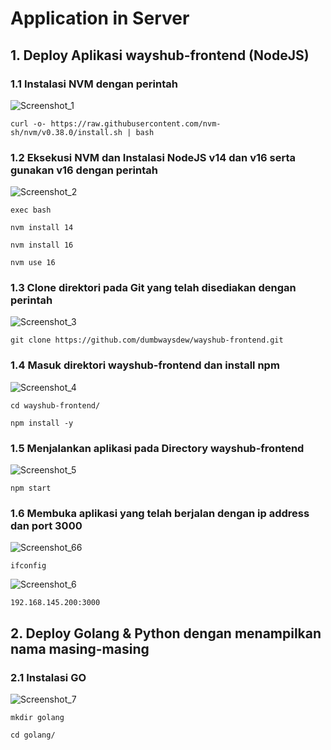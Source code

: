 # Application in Server
## 1. Deploy Aplikasi wayshub-frontend (NodeJS)
### 1.1 Instalasi NVM dengan perintah
![Screenshot_1](https://github.com/wilsonakbar/devops18-dumbways-WilsonAkbar/assets/132327628/f8e77ccc-43b0-4132-af4c-1f88c8f19210)
```
curl -o- https://raw.githubusercontent.com/nvm-sh/nvm/v0.38.0/install.sh | bash
```
### 1.2 Eksekusi NVM dan Instalasi NodeJS v14 dan v16 serta gunakan v16 dengan perintah
![Screenshot_2](https://github.com/wilsonakbar/devops18-dumbways-WilsonAkbar/assets/132327628/31c361d2-d1c6-4dbc-8b82-c3d9fbd91da6)
```
exec bash
```
```
nvm install 14
```
```
nvm install 16
```
```
nvm use 16
```
### 1.3 Clone direktori pada Git yang telah disediakan dengan perintah
![Screenshot_3](https://github.com/wilsonakbar/devops18-dumbways-WilsonAkbar/assets/132327628/b36d45f2-1dfc-46b0-b57d-9956d4be1c89)
```
git clone https://github.com/dumbwaysdew/wayshub-frontend.git
```
### 1.4 Masuk direktori wayshub-frontend dan install npm
![Screenshot_4](https://github.com/wilsonakbar/devops18-dumbways-WilsonAkbar/assets/132327628/c5c03cde-6995-403e-9503-ecb8a8e1b5f4)
```
cd wayshub-frontend/
```
```
npm install -y
```
### 1.5 Menjalankan aplikasi pada Directory wayshub-frontend
![Screenshot_5](https://github.com/wilsonakbar/devops18-dumbways-WilsonAkbar/assets/132327628/1f5543b1-b4ef-497f-b498-8409108a4faf)
```
npm start
```
### 1.6 Membuka aplikasi yang telah berjalan dengan ip address dan port 3000

![Screenshot_66](https://github.com/wilsonakbar/devops18-dumbways-WilsonAkbar/assets/132327628/44c575a5-cf61-4f79-9c83-a5da6b1cbb85)
```
ifconfig
```
![Screenshot_6](https://github.com/wilsonakbar/devops18-dumbways-WilsonAkbar/assets/132327628/75b640f1-4b49-430f-a781-7f0150038bab)
```
192.168.145.200:3000
```
## 2. Deploy Golang & Python dengan menampilkan nama masing-masing
### 2.1 Instalasi GO
![Screenshot_7](https://github.com/wilsonakbar/devops18-dumbways-WilsonAkbar/assets/132327628/c1877de0-ea83-4eb3-9777-eaaf0ce00006)
```
mkdir golang
```
```
cd golang/
```


